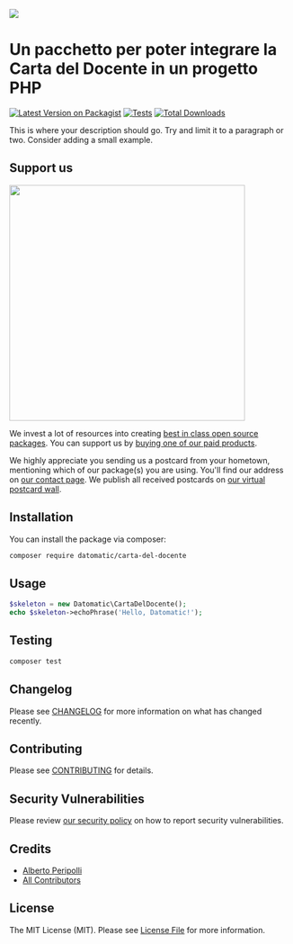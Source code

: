 
[<img src="https://github-ads.s3.eu-central-1.amazonaws.com/support-ukraine.svg?t=1" />](https://supportukrainenow.org)

# Un pacchetto per poter integrare la Carta del Docente in un progetto PHP

[![Latest Version on Packagist](https://img.shields.io/packagist/v/datomatic/carta-del-docente.svg?style=flat-square)](https://packagist.org/packages/datomatic/carta-del-docente)
[![Tests](https://github.com/datomatic/carta-del-docente/actions/workflows/run-tests.yml/badge.svg?branch=main)](https://github.com/datomatic/carta-del-docente/actions/workflows/run-tests.yml)
[![Total Downloads](https://img.shields.io/packagist/dt/datomatic/carta-del-docente.svg?style=flat-square)](https://packagist.org/packages/datomatic/carta-del-docente)

This is where your description should go. Try and limit it to a paragraph or two. Consider adding a small example.

## Support us

[<img src="https://github-ads.s3.eu-central-1.amazonaws.com/carta-del-docente.jpg?t=1" width="419px" />](https://spatie.be/github-ad-click/carta-del-docente)

We invest a lot of resources into creating [best in class open source packages](https://spatie.be/open-source). You can support us by [buying one of our paid products](https://spatie.be/open-source/support-us).

We highly appreciate you sending us a postcard from your hometown, mentioning which of our package(s) you are using. You'll find our address on [our contact page](https://spatie.be/about-us). We publish all received postcards on [our virtual postcard wall](https://spatie.be/open-source/postcards).

## Installation

You can install the package via composer:

```bash
composer require datomatic/carta-del-docente
```

## Usage

```php
$skeleton = new Datomatic\CartaDelDocente();
echo $skeleton->echoPhrase('Hello, Datomatic!');
```

## Testing

```bash
composer test
```

## Changelog

Please see [CHANGELOG](CHANGELOG.md) for more information on what has changed recently.

## Contributing

Please see [CONTRIBUTING](https://github.com/spatie/.github/blob/main/CONTRIBUTING.md) for details.

## Security Vulnerabilities

Please review [our security policy](../../security/policy) on how to report security vulnerabilities.

## Credits

- [Alberto Peripolli](https://github.com/trippo)
- [All Contributors](../../contributors)

## License

The MIT License (MIT). Please see [License File](LICENSE.md) for more information.
